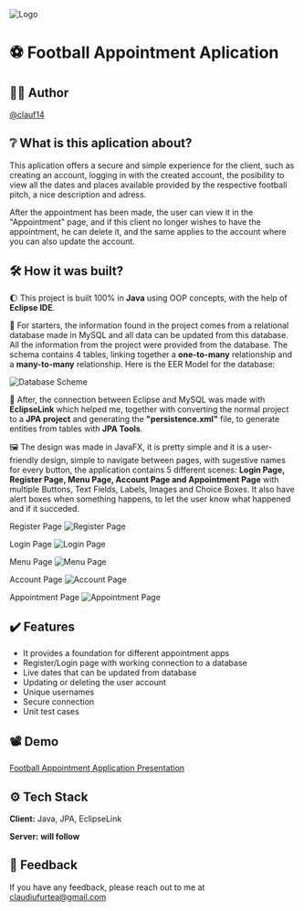 
![Logo](https://i.imgur.com/wOUxPX3.png)


# ⚽ Football Appointment Aplication



 

## 👨‍🎓 Author

[@clauf14](https://www.github.com/clauf14)


## ❔ What is this aplication about? <br>
This aplication offers a secure and simple experience for the client, such as creating an account, logging in with the created account, the posibility to view all the dates and places available provided by the respective football pitch, a nice description and adress.

 After the appointment has been made, the user can view it in the "Appointment" page, and if this client no longer wishes to have the appointment, he can delete it, and the same applies to the account where you can also update the account.
## 🛠️  How it was built?
🌔 This project is built 100% in **Java** using OOP concepts, with the help of **Eclipse IDE**.

💾 For starters, the information found in the project comes from a relational database made in MySQL and all data can be updated from this database. All the information from the project were provided from the database. The schema contains 4 tables, linking together a **one-to-many** relationship and a **many-to-many** relationship. Here is the EER Model for the database:

![Database Scheme](https://i.imgur.com/QGF7Jo9.png)

🔗 After, the connection between Eclipse and MySQL was made with **EclipseLink** which helped me, together with converting the normal project to a **JPA project** and generating the **"persistence.xml"** file, to generate entities from tables with **JPA Tools**.

🖼️ The design was made in JavaFX, it is pretty simple and it is a user-friendly design, simple to navigate between pages, with sugestive names for every button, the application contains 5 different scenes: **Login Page, Register Page, Menu Page, Account Page and Appointment Page** with multiple Buttons, Text Fields, Labels, Images and Choice Boxes. It also have alert boxes when something happens, to let the user know what happened and if it succeded.

Register Page
![Register Page](https://i.imgur.com/GwpoALZ.png)

Login Page
![Login Page](https://i.imgur.com/ZnUci6Y.png)

Menu Page
![Menu Page](https://i.imgur.com/aCwYtTP.png)

Account Page
![Account Page](https://i.imgur.com/DmoCl8R.png)

Appointment Page
![Appointment Page](https://i.imgur.com/Z4T8sfO.png)
## ✔️ Features

- It provides a foundation for different appointment apps
- Register/Login page with working connection to a database
- Live dates that can be updated from database
- Updating or deleting the user account
- Unique usernames
- Secure connection
- Unit test cases


## 📽️ Demo

[Football Appointment Application Presentation](https://youtu.be/6qYj1UdOwKk)


## ⚙️ Tech Stack

**Client:** Java, JPA, EclipseLink

**Server:** **will follow**


## 🙏 Feedback

If you have any feedback, please reach out to me at claudiufurtea@gmail.com

